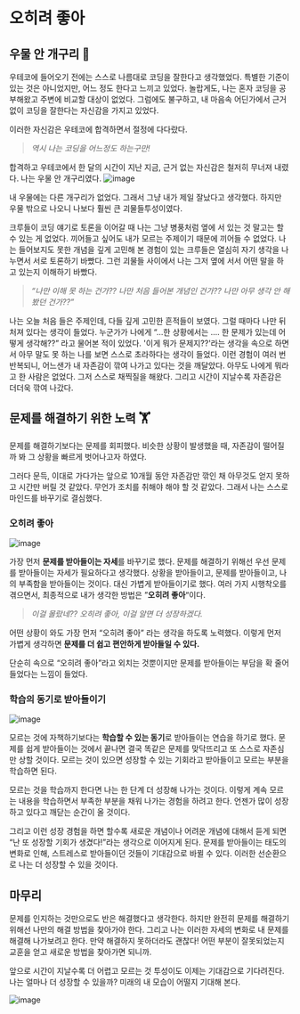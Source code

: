 # 오히려 좋아

## 우물 안 개구리 🐸

우테코에 들어오기 전에는 스스로 나름대로 코딩을 잘한다고 생각했었다. 특별한 기준이 있는 것은 아니었지만, 어느 정도 한다고 느끼고 있었다. 놀랍게도, 나는 혼자 코딩을 공부해왔고 주변에 비교할 대상이 없었다. 그럼에도 불구하고, 내 마음속 어딘가에서 근거 없이 코딩을 잘한다는 자신감을 가지고 있었다.

이러한 자신감은 우테코에 합격하면서 절정에 다다랐다.

> *역시 나는 코딩을 어느정도 하는구만!*

합격하고 우테코에서 한 달의 시간이 지난 지금, 근거 없는 자신감은 철저히 무너져 내렸다. 나는 우물 안 개구리였다. 
![image](https://github.com/jhon3242/woowa-writing/assets/78288539/a921ca2e-3fe5-4185-8cd2-c6a28c69e175)

내 우물에는 다른 개구리가 없었다. 그래서 그냥 내가 제일 잘났다고 생각했다. 하지만 우물 밖으로 나오니 나보다 훨씬 큰 괴물들투성이였다. 

크루들이 코딩 얘기로 토론을 이어갈 때 나는 그냥 병풍처럼 옆에 서 있는 것 말고는 할 수 있는 게 없었다. 끼어들고 싶어도 내가 모르는 주제이기 때문에 끼어들 수 없었다. 나는 들어보지도 못한 개념을 깊게 고민해 본 경험이 있는 크루들은 열심히 자기 생각을 나누면서 서로 토론하기 바빴다. 그런 괴물들 사이에서 나는 그저 옆에 서서 어떤 말을 하고 있는지 이해하기 바빴다.

> *“나만 이해 못 하는 건가?? 나만 처음 들어본 개념인 건가?? 나만 아무 생각 안 해봤던 건가??”*
> 

나는 오늘 처음 들은 주제인데, 다들 깊게 고민한 흔적들이 보였다. 그럴 때마다 나만 뒤처져 있다는 생각이 들었다. 누군가가 나에게 “…한 상황에서는 …. 한 문제가 있는데 어떻게 생각해??” 라고 물어본 적이 있었다. '이게 뭐가 문제지??'라는 생각을 속으로 하면서 아무 말도 못 하는 나를 보면 스스로 초라하다는 생각이 들었다. 이런 경험이 여러 번 반복되니, 어느샌가 내 자존감이 깎여 나가고 있다는 것을 깨달았다. 아무도 나에게 뭐라고 한 사람은 없었다. 그저 스스로 채찍질을 해왔다. 그리고 시간이 지날수록 자존감은 더더욱 깎여 나갔다. 


## 문제를 해결하기 위한 노력 🏋️

문제를 해결하기보다는 문제를 회피했다.
비슷한 상황이 발생했을 때, 자존감이 떨어질까 봐 그 상황을 빠르게 벗어나고자 하였다.

그러다 문득, 이대로 가다가는 앞으로 10개월 동안 자존감만 깎인 채 아무것도 얻지 못하고 시간만 버릴 것 같았다. 
무언가 조치를 취해야 해야 할 것 같았다. 
그래서 나는 스스로 마인드를 바꾸기로 결심했다. 

### 오히려 좋아
![image](https://github.com/jhon3242/woowa-writing/assets/78288539/36332694-63cd-4abf-9123-cebf69dcb799)


가장 먼저 **문제를 받아들이는 자세**를 바꾸기로 했다. 문제를 해결하기 위해선 우선 문제를 받아들이는 자세가 필요하다고 생각했다. 상황을 받아들이고, 문제를 받아들이고, 나의 부족함을 받아들이는 것이다. 대신 가볍게 받아들이기로 했다. 
여러 가지 시행착오를 겪으면서, 최종적으로 내가 생각한 방법은 ”**오히려 좋아**“이다.

> *이걸 몰랐네?? 오히려 좋아, 이걸 알면 더 성장하겠다.*
> 

어떤 상황이 와도 가장 먼저 “오히려 좋아” 라는 생각을 하도록 노력했다. 이렇게 먼저 가볍게 생각하면 **문제를 더 쉽고 편안하게 받아들일 수 있다.** 

단순히 속으로 “오히려 좋아”라고 외치는 것뿐이지만 문제를 받아들이는 부담을 확 줄어들었다는 느낌이 들었다. 

### 학습의 동기로 받아들이기
![image](https://github.com/jhon3242/woowa-writing/assets/78288539/d9044dcd-5e6b-4782-a6f4-ce9043ff2bc2)

모르는 것에 자책하기보다는 **학습할 수 있는 동기**로 받아들이는 연습을 하기로 했다. 문제를 쉽게 받아들이는 것에서 끝나면 결국 똑같은 문제를 맞닥뜨리고 또 스스로 자존심만 상할 것이다. 모르는 것이 있으면 성장할 수 있는 기회라고 받아들이고 모르는 부분을 학습하면 된다.

모르는 것을 학습까지 한다면 나는 한 단계 더 성장해 나가는 것이다. 이렇게 계속 모르는 내용을 학습하면서 부족한 부분을 채워 나가는 경험을 하려고 한다. 언젠가 많이 성장하고 있다고 깨닫는 순간이 올 것이다.

그리고 이런 성장 경험을 하면 할수록 새로운 개념이나 어려운 개념에 대해서 듣게 되면 “난 또 성장할 기회가 생겼다!”라는 생각으로 이어지게 된다. 문제를 받아들이는 태도의 변화로 인해, 스트레스로 받아들이던 것들이 기대감으로 바뀔 수 있다. 이러한 선순환으로 나는 더 성장할 수 있을 것이다.

## 마무리

문제를 인지하는 것만으로도 반은 해결했다고 생각한다. 하지만 완전히 문제를 해결하기 위해선 나만의 해결 방법을 찾아가야 한다. 그리고 나는 이러한 자세의 변화로 내 문제를 해결해 나가보려고 한다. 만약 해결하지 못하더라도 괜찮다! 어떤 부분이 잘못되었는지 교훈을 얻고 새로운 방법을 찾아가면 되니까.

앞으로 시간이 지날수록 더 어렵고 모르는 것 투성이도 이제는 기대감으로 기다려진다. 나는 얼마나 더 성장할 수 있을까? 미래의 내 모습이 어떨지 기대해 본다.

![image](https://github.com/jhon3242/woowa-writing/assets/78288539/36331059-00e5-42f1-b91e-11067f33e0bc)

